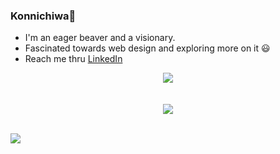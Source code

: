### Konnichiwa👋

<!--
**SOPHIA-MARY-R/SOPHIA-MARY-R** is a ✨ _special_ ✨ repository because its `README.md` (this file) appears on your GitHub profile.

-->
* I'm an eager beaver and a visionary.
* Fascinated towards web design and exploring more on it 😃
* Reach me thru [LinkedIn](https://www.linkedin.com/in/sophia-mary-r-689a971ba/)


<div align="center"><img src="https://github-readme-stats.vercel.app/api?username=SOPHIA-MARY-R&show_icons=true&theme=dark" align="center" /></div>
<br />

<br>
<div align="center"><img src="https://github-readme-stats.vercel.app/api/top-langs/?username=SOPHIA-MARY-R&layout=compact&theme=dark" align="center" /></div>
<br />



![](https://komarev.com/ghpvc/?username=SOPHIA-MARY-R&style=for-the-badge)
<br>
